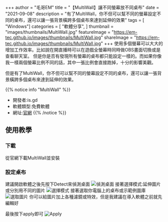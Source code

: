 +++
author = "毛哥EM"
title = "【MultiWall】讓不同螢幕放不同桌布"
date = "2021-09-08"
description = "有了MultiWall，你不但可以幫不同的螢幕設定不同的桌布，還可以讓一張背景橫跨多個桌布來達到延伸的效果"
tags = [  "Windows"]
categories = [
    "軟體分享",
]
thumbnail = "images/thumbnails/MultiWall.jpg"
featureImage = "https://em-tec.github.io/images/thumbnails/MultiWall.jpg"
shareImage = "https://em-tec.github.io/images/thumbnails/MultiWall.jpg"
+++
使用多個螢幕可以大大的增加工作效率。比如說在開直播時可以在遊戲全螢幕時同時做OBS畫面切換或是查看聊天室。
但是你是否有發現所有螢幕的桌布都只能設定一樣的。而如果你像我一樣兩個螢幕比例不同的話，其中一張比例會直接跑掉，十分的影響美觀。

但是有了MultiWall，你不但可以幫不同的螢幕設定不同的桌布，還可以讓一張背景橫跨多個桌布來達到延伸的效果。
<!--more-->

{{% notice info "MultiWall" %}}

* 開發者:is.gd
* 軟體類型:免費軟體
* 網址:[官網](http://windowbox.me/multiwall/downloads.php)
{{% /notice %}}

## 使用教學

### 下載

從官網下載MultiWall並安裝

### 設定桌布

建議開啟軟體之後先按下Detect來偵測桌面
![偵測桌面](https://EM-Tec.github.io/images/MultiWall-detect.png)
接著選擇模式:延伸圖片或分別用不同的圖片
![選擇模式](https://EM-Tec.github.io/images/MultiWall-mode.png)
接著選取你電腦上的桌布或示範例圖庫
![選取圖片](https://EM-Tec.github.io/images/MultiWall-browse.png)
你可以給圖片加上各種濾鏡或特效，但是我建議在導入軟體之前就先編輯好

最後按下apply即可
![Apply](https://EM-Tec.github.io/images/MultiWall-apply.png)
